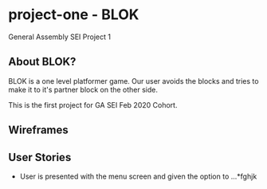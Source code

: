 # project-one - BLOK
General Assembly SEI Project 1

<!-- 
- what is project
- why make project?

- wire frames
- user stories

- tech used -- HTML CSS JS
- approaches taken - canvas
- installation instructions?
- unsolved problems
- forthcoming features
 -->
## About BLOK?
BLOK is a one level platformer game. Our user avoids the blocks and tries to make it to it's partner block on the other side.

This is the first project for GA SEI Feb 2020 Cohort.

## Wireframes

<!-- add later -->

## User Stories

* User is presented with the menu screen and given the option to 
...*fghjk